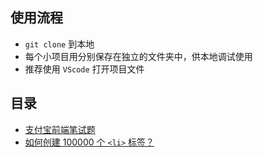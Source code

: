 ## 使用流程

- `git clone` 到本地
- 每个小项目用分别保存在独立的文件夹中，供本地调试使用
- 推荐使用 `VScode` 打开项目文件

## 目录

- [支付宝前端笔试题](./FE-Test)
- [如何创建 100000 个 `<li>` 标签？](./create100000Nodes)
